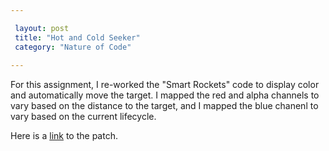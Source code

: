 ```yaml
---

 layout: post
 title: "Hot and Cold Seeker"
 category: "Nature of Code"
 
---
```


For this assignment, I re-worked the "Smart Rockets" code to display color and automatically move the target. I mapped the red and alpha channels to vary based on the distance to the target, and I mapped the blue chanenl to vary based on the current lifecycle. 

Here is a [link](http://alpha.editor.p5js.org/full/BypjgwliM) to the patch.

